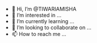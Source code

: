 - 👋 Hi, I’m @TIWARIAMISHA
- 👀 I’m interested in ...
- 🌱 I’m currently learning ...
- 💞️ I’m looking to collaborate on ...
- 📫 How to reach me ...

<!---
TIWARIAMISHA/TIWARIAMISHA is a ✨ special ✨ repository because its `README.md` (this file) appears on your GitHub profile.
You can click the Preview link to take a look at your changes.
--->
